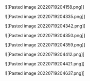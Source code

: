 ![[Pasted image 20220719204158.png]]

![[Pasted image 20220719204335.png]]

![[Pasted image 20220719204342.png]]

![[Pasted image 20220719204350.png]]

![[Pasted image 20220719204359.png]]

![[Pasted image 20220719204412.png]]

![[Pasted image 20220719204421.png]]

![[Pasted image 20220719204637.png]]